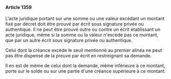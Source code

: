 #### Article 1359

L'acte juridique portant sur une somme ou une valeur excédant un montant fixé par décret doit être prouvé par écrit sous signature privée ou authentique. Il ne peut être prouvé outre ou contre un écrit établissant un acte juridique, même si la somme ou la valeur n'excède pas ce montant, que par un autre écrit sous signature privée ou authentique.

Celui dont la créance excède le seuil mentionné au premier alinéa ne peut pas être dispensé de la preuve par écrit en restreignant sa demande.

Il en est de même de celui dont la demande, même inférieure à ce montant, porte sur le solde ou sur une partie d'une créance supérieure à ce montant.

